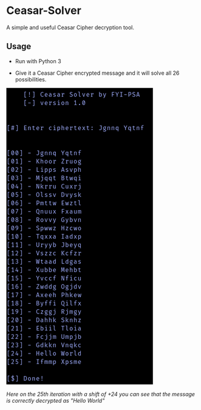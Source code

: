 # Ceasar-Solver
 A simple and useful Ceasar Cipher decryption tool.


## Usage
- Run with Python 3

- Give it a Ceasar Cipher encrypted message and it will solve all 26 possibilities.

![example](readme_example.png)

*Here on the 25th iteration with a shift of +24 you can see that the message is correctly decrypted as "Hello World"*
